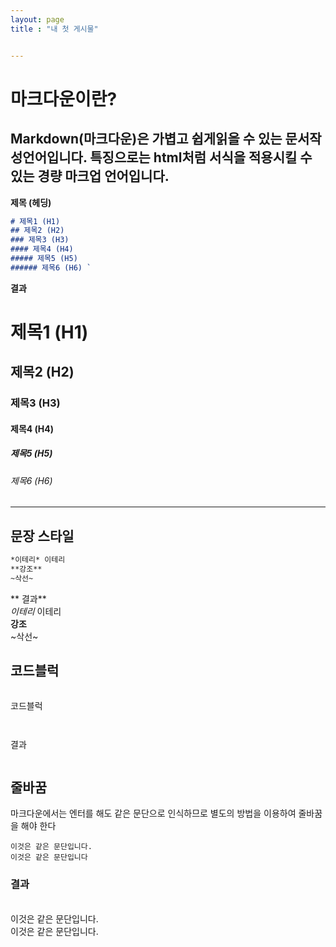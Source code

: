 ```yaml
---
layout: page
title : "내 첫 게시물"


---
```

# 마크다운이란?

## Markdown(마크다운)은 가볍고 쉽게읽을 수 있는 문서작성언어입니다. 특징으로는 html처럼 서식을 적용시킬 수 있는 경량 마크업 언어입니다.

**제목 (헤딩)**
```md
# 제목1 (H1)
## 제목2 (H2)
### 제목3 (H3)
#### 제목4 (H4)
##### 제목5 (H5)
###### 제목6 (H6) `
```
**결과**
# 제목1 (H1)
## 제목2 (H2)
### 제목3 (H3)
#### 제목4 (H4)
##### 제목5 (H5)
###### 제목6 (H6)



---
## **문장 스타일**
```md
*이테리* 이테리
**강조**
~삭선~
```
** 결과** <br>
*이테리* 이테리<br>
**강조**<br>
~삭선~

## **코드블럭**

```
```
코드블럭

```


```

결과

```

```

## 줄바꿈

마크다운에서는 엔터를 해도 같은 문단으로 인식하므로 별도의 방법을 이용하여 줄바꿈을 해야 한다

```
이것은 같은 문단입니다.
이것은 같은 문단입니다

```
### 결과
<br>
이것은 같은 문단입니다.<br> 이것은 같은 문단입니다.









